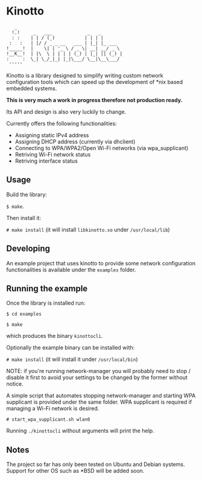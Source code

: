 # Kinotto

```
   _                                       
  !.!     _   ___             _   _        
  : :    | | / (_)           | | | |       
 :   :   | |/ / _ _ __   ___ | |_| |_ ___  
!_____!  |    \| | '_ \ / _ \| __| __/ _ \ 
!__K__!  | |\  \ | | | | (_) | |_| || (_) |
:     :  \_| \_/_|_| |_|\___/ \__|\__\___/ 
 '''''                                     
```

Kinotto is a library designed to simplify writing custom network configuration tools which can speed up the development of *nix based embedded systems.

__This is very much a work in progress therefore not production ready.__

Its API and design is also very luckily to change.

Currently offers the following functionalities:
- Assigning static IPv4 address
- Assigning DHCP address (currently via dhclient)
- Connecting to WPA/WPA2/Open Wi-Fi networks (via wpa_supplicant)
- Retriving Wi-Fi network status
- Retriving interface status

## Usage
Build the library:

`$ make`.

Then install it:

`# make install` (it will install `libkinotto.so` under `/usr/local/lib`)

## Developing
An example project that uses kinotto to provide some network configuration functionalities is available under the `examples` folder.

## Running the example
Once the library is installed run:

`$ cd examples`

`$ make`

which produces the binary `kinottocli`.

Optionally the example binary can be installed with:

`# make install` (it will install it under `/usr/local/bin`)

NOTE: if you're running network-manager you will probably need to stop / disable it first to avoid your settings to be changed by the former without notice.

A simple script that automates stopping network-manager and starting WPA supplicant is provided under the same folder. WPA supplicant is required if managing a Wi-Fi network is desired.

`# start_wpa_supplicant.sh wlan0`

Running `./kinottocli` without arguments will print the help.

## Notes
The project so far has only been tested on Ubuntu and Debian systems. Support for other OS such as *BSD will be added soon.
